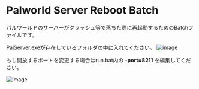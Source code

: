 # Palworld Server Reboot Batch
 パルワールドのサーバーがクラッシュ等で落ちた際に再起動するためのBatchファイルです。

PalServer.exeが存在しているフォルダの中に入れてください。
![image](https://github.com/SaturnianJP/Palworld-Server-Reboot-Batch/assets/126487136/e39b2583-b366-4b8c-96a6-174f1a6af1fe)

もし開放するポートを変更する場合はrun.bat内の **-port=8211** を編集してください。

![image](https://github.com/SaturnianJP/Palworld-Server-Reboot-Batch/assets/126487136/4d6ee32d-7868-4b81-bb35-8a515f701475)
